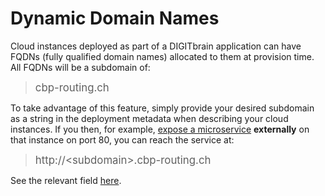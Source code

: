 # Dynamic Domain Names

Cloud instances deployed as part of a DIGITbrain application
can have FQDNs (fully qualified domain names) allocated to
them at provision time. All FQDNs will be a subdomain of:

> <big>cbp-routing.ch</big>

To take advantage of this feature, simply provide your desired
subdomain as a string in the deployment metadata when describing
your cloud instances. If you then, for example,
[expose a microservice](../expose) **externally** on that instance
on port 80, you can reach the service at:

> <big>http://<subdomain\>.cbp-routing.ch</big>

See the relevant field
[here](/attributes/deployment/#domain_name).